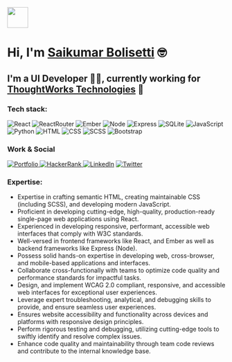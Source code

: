 <img src="https://emojis.slackmojis.com/emojis/images/1536351075/4594/blob-wave.gif?1536351075" width="48" style="margin-bottom: 1px"/>

# Hi, I'm [Saikumar Bolisetti](https://saikumarb.ccbp.tech/) 🤓

## I'm a UI Developer 👨‍💻, currently working for [ThoughtWorks Technologies](https://www.thoughtworks.com/en-in) 💼

<!-- <div style="text-align:center">
  <img src="https://user-images.githubusercontent.com/55389276/140866485-8fb1c876-9a8f-4d6a-98dc-08c4981eaf70.gif" style="height:100px;width:100px;"/></div> -->

### Tech stack:
<p>
<img alt="React" src="https://img.shields.io/badge/-React-61DAFB?style=flat&logo=react&logoColor=white" />
<img alt="ReactRouter" src="https://img.shields.io/badge/-React Router-CA4245?style=flat&logo=ReactRouter&logoColor=FFFFFF" />
<img alt="Ember" src="https://img.shields.io/badge/-Ember-E04E39?style=flat&logo=Ember.js&logoColor=white" />
<img alt="Node" src="https://img.shields.io/badge/-Node-339933?style=flat&logo=node.js&logoColor=white" />
<img alt="Express" src="https://img.shields.io/badge/-Express-FFFFFF?style=flat&logo=express&logoColor=black" />
<img alt="SQLite" src="https://img.shields.io/badge/-SQLite-003B57?style=flat&logo=SQLite&logoColor=white" />
<img alt="JavaScript" src="https://img.shields.io/badge/-JavaScript-505050?style=flat&logo=JavaScript&logoColor=F7DF1E" />
<img alt="Python" src="https://img.shields.io/badge/-Python-3776AB?style=flat&logo=python&logoColor=white" />
<img alt="HTML" src="https://img.shields.io/badge/-HTML-E34F26?style=flat&logo=Html5&logoColor=white" />
<img alt="CSS" src="https://img.shields.io/badge/-CSS-1572B6?style=flat&logo=css3&logoColor=white" />
<img alt="SCSS" src="https://img.shields.io/badge/-SASS-CC6699?style=flat&logo=Sass&logoColor=white" />
<img alt="Bootstrap" src="https://img.shields.io/badge/-Bootstrap-563D7C?style=flat&logo=bootstrap&logoColor=white" />
</p>

### Work & Social

<a href="https://saikumarb.ccbp.tech/" target="_blank"><img alt="Portfolio" src="https://img.shields.io/badge/-Portfolio-FF5722?style=flat&logo=Blogger&logoColor=white" />
<a href="https://wwww.hackerrank.com/saikumar10900" target="_blank"> <img alt="HackerRank" src="https://img.shields.io/badge/-HackerRank-22222?style=flat&logo=hackerrank&logoColor=black" /> </a>
</a> <a href="https://www.linkedin.com/in/saikumar10900/" target="_blank"><img alt="LinkedIn" src="https://img.shields.io/badge/-LinkedIn-0A66C2?style=flat&logo=LinkedIn&logoColor=white" /></a>
<a href="https://www.twitter.com/saikumar10900/" target="_blank"><img alt="Twitter" src="https://img.shields.io/badge/-Twitter-00ACEE?style=flat&logo=Twitter&logoColor=white" /></a>

### Expertise:
- Expertise in crafting semantic HTML, creating maintainable CSS (including SCSS), and developing modern JavaScript.
- Proficient in developing cutting-edge, high-quality, production-ready single-page web applications using React.
- Experienced in developing responsive, performant, accessible web interfaces that comply with W3C standards.
- Well-versed in frontend frameworks like React, and Ember as well as backend frameworks like Express (Node).
- Possess solid hands-on expertise in developing web, cross-browser, and mobile-based applications and interfaces.
- Collaborate cross-functionally with teams to optimize code quality and performance standards for impactful tasks.
- Design, and implement WCAG 2.0 compliant, responsive, and accessible web interfaces for exceptional user experiences.
- Leverage expert troubleshooting, analytical, and debugging skills to provide, and ensure seamless user experiences.
- Ensures website accessibility and functionality across devices and platforms with responsive design principles.
- Perform rigorous testing and debugging, utilizing cutting-edge tools to swiftly identify and resolve complex issues.
- Enhance code quality and maintainability through team code reviews and contribute to the internal knowledge base.



